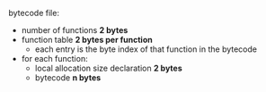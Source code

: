 bytecode file:
- number of functions **2 bytes**
- function table **2 bytes per function**
  - each entry is the byte index of that function in the bytecode
- for each function:
  - local allocation size declaration **2 bytes**
  - bytecode **n bytes**